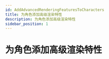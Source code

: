 ```yaml
---
id: AddAdvancedRenderingFeaturesToCharacters
title: 为角色添加高级渲染特性
description: 为角色添加高级渲染特性
sidebar_position: 1
---
```

# 为角色添加高级渲染特性

<DocCardList/>
